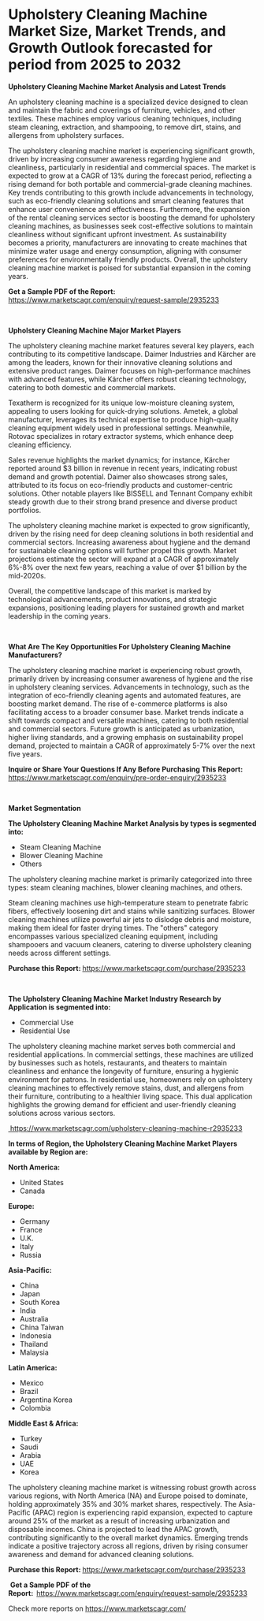 <p><h1>Upholstery Cleaning Machine Market Size, Market Trends, and Growth Outlook forecasted for period from 2025 to 2032</h1></p><p><strong>Upholstery Cleaning Machine Market Analysis and Latest Trends</strong></p>
<p><p>An upholstery cleaning machine is a specialized device designed to clean and maintain the fabric and coverings of furniture, vehicles, and other textiles. These machines employ various cleaning techniques, including steam cleaning, extraction, and shampooing, to remove dirt, stains, and allergens from upholstery surfaces.</p><p>The upholstery cleaning machine market is experiencing significant growth, driven by increasing consumer awareness regarding hygiene and cleanliness, particularly in residential and commercial spaces. The market is expected to grow at a CAGR of 13% during the forecast period, reflecting a rising demand for both portable and commercial-grade cleaning machines. Key trends contributing to this growth include advancements in technology, such as eco-friendly cleaning solutions and smart cleaning features that enhance user convenience and effectiveness. Furthermore, the expansion of the rental cleaning services sector is boosting the demand for upholstery cleaning machines, as businesses seek cost-effective solutions to maintain cleanliness without significant upfront investment. As sustainability becomes a priority, manufacturers are innovating to create machines that minimize water usage and energy consumption, aligning with consumer preferences for environmentally friendly products. Overall, the upholstery cleaning machine market is poised for substantial expansion in the coming years.</p></p>
<p><strong>Get a Sample PDF of the Report:&nbsp;</strong> <a href="https://www.marketscagr.com/enquiry/request-sample/2935233?utm_campaign=2097&utm_medium=2&utm_source=Github&utm_content=ia&utm_term=14032025&utm_id=upholstery-cleaning-machine">https://www.marketscagr.com/enquiry/request-sample/2935233</a></p>
<p>&nbsp;</p>
<p><strong>Upholstery Cleaning Machine Major Market Players</strong></p>
<p><p>The upholstery cleaning machine market features several key players, each contributing to its competitive landscape. Daimer Industries and Kärcher are among the leaders, known for their innovative cleaning solutions and extensive product ranges. Daimer focuses on high-performance machines with advanced features, while Kärcher offers robust cleaning technology, catering to both domestic and commercial markets.</p><p>Texatherm is recognized for its unique low-moisture cleaning system, appealing to users looking for quick-drying solutions. Ametek, a global manufacturer, leverages its technical expertise to produce high-quality cleaning equipment widely used in professional settings. Meanwhile, Rotovac specializes in rotary extractor systems, which enhance deep cleaning efficiency.</p><p>Sales revenue highlights the market dynamics; for instance, Kärcher reported around $3 billion in revenue in recent years, indicating robust demand and growth potential. Daimer also showcases strong sales, attributed to its focus on eco-friendly products and customer-centric solutions. Other notable players like BISSELL and Tennant Company exhibit steady growth due to their strong brand presence and diverse product portfolios.</p><p>The upholstery cleaning machine market is expected to grow significantly, driven by the rising need for deep cleaning solutions in both residential and commercial sectors. Increasing awareness about hygiene and the demand for sustainable cleaning options will further propel this growth. Market projections estimate the sector will expand at a CAGR of approximately 6%-8% over the next few years, reaching a value of over $1 billion by the mid-2020s.</p><p>Overall, the competitive landscape of this market is marked by technological advancements, product innovations, and strategic expansions, positioning leading players for sustained growth and market leadership in the coming years.</p></p>
<p>&nbsp;</p>
<p><strong>What Are The Key Opportunities For Upholstery Cleaning Machine Manufacturers?</strong></p>
<p><p>The upholstery cleaning machine market is experiencing robust growth, primarily driven by increasing consumer awareness of hygiene and the rise in upholstery cleaning services. Advancements in technology, such as the integration of eco-friendly cleaning agents and automated features, are boosting market demand. The rise of e-commerce platforms is also facilitating access to a broader consumer base. Market trends indicate a shift towards compact and versatile machines, catering to both residential and commercial sectors. Future growth is anticipated as urbanization, higher living standards, and a growing emphasis on sustainability propel demand, projected to maintain a CAGR of approximately 5-7% over the next five years.</p></p>
<p><strong>Inquire or Share Your Questions If Any Before Purchasing This Report:</strong> <a href="https://www.marketscagr.com/enquiry/pre-order-enquiry/2935233?utm_campaign=2097&utm_medium=2&utm_source=Github&utm_content=ia&utm_term=14032025&utm_id=upholstery-cleaning-machine">https://www.marketscagr.com/enquiry/pre-order-enquiry/2935233</a></p>
<p>&nbsp;</p>
<p><strong>Market Segmentation</strong></p>
<p><strong>The Upholstery Cleaning Machine Market Analysis by types is segmented into:</strong></p>
<p><ul><li>Steam Cleaning Machine</li><li>Blower Cleaning Machine</li><li>Others</li></ul></p>
<p><p>The upholstery cleaning machine market is primarily categorized into three types: steam cleaning machines, blower cleaning machines, and others. </p><p>Steam cleaning machines use high-temperature steam to penetrate fabric fibers, effectively loosening dirt and stains while sanitizing surfaces. Blower cleaning machines utilize powerful air jets to dislodge debris and moisture, making them ideal for faster drying times. The "others" category encompasses various specialized cleaning equipment, including shampooers and vacuum cleaners, catering to diverse upholstery cleaning needs across different settings.</p></p>
<p><strong>Purchase this Report:&nbsp;</strong><a href="https://www.marketscagr.com/purchase/2935233?utm_campaign=2097&utm_medium=2&utm_source=Github&utm_content=ia&utm_term=14032025&utm_id=upholstery-cleaning-machine">https://www.marketscagr.com/purchase/2935233</a></p>
<p>&nbsp;</p>
<p><strong>The Upholstery Cleaning Machine Market Industry Research by Application is segmented into:</strong></p>
<p><ul><li>Commercial Use</li><li>Residential Use</li></ul></p>
<p><p>The upholstery cleaning machine market serves both commercial and residential applications. In commercial settings, these machines are utilized by businesses such as hotels, restaurants, and theaters to maintain cleanliness and enhance the longevity of furniture, ensuring a hygienic environment for patrons. In residential use, homeowners rely on upholstery cleaning machines to effectively remove stains, dust, and allergens from their furniture, contributing to a healthier living space. This dual application highlights the growing demand for efficient and user-friendly cleaning solutions across various sectors.</p></p>
<p><a href="https://www.marketscagr.com/upholstery-cleaning-machine-r2935233?utm_campaign=2097&utm_medium=2&utm_source=Github&utm_content=ia&utm_term=14032025&utm_id=upholstery-cleaning-machine">&nbsp;https://www.marketscagr.com/upholstery-cleaning-machine-r2935233</a></p>
<p><strong>In terms of Region, the Upholstery Cleaning Machine Market Players available by Region are:</strong></p>
<p>
    <p> <strong> North America: </strong>
        <ul>
            <li>United States</li>
            <li>Canada</li>
        </ul>
        </p> 
    <p> <strong> Europe: </strong>
        <ul>
            <li>Germany</li>
            <li>France</li>
            <li>U.K.</li>
            <li>Italy</li>
            <li>Russia</li>
        </ul>
        </p> 
    <p> <strong> Asia-Pacific: </strong>
        <ul>
            <li>China</li>
            <li>Japan</li>
            <li>South Korea</li>
            <li>India</li>
            <li>Australia</li>
            <li>China Taiwan</li>
            <li>Indonesia</li>
            <li>Thailand</li>
            <li>Malaysia</li>
        </ul>
        </p> 
    <p> <strong> Latin America: </strong>
        <ul>
            <li>Mexico</li>
            <li>Brazil</li>
            <li>Argentina Korea</li>
            <li>Colombia</li>
        </ul>
        </p> 
    <p> <strong> Middle East & Africa: </strong>
        <ul>
            <li>Turkey</li>
            <li>Saudi</li>
            <li>Arabia</li>
            <li>UAE</li>
            <li>Korea</li>
        </ul>
    </p>
    </p>
<p><p>The upholstery cleaning machine market is witnessing robust growth across various regions, with North America (NA) and Europe poised to dominate, holding approximately 35% and 30% market shares, respectively. The Asia-Pacific (APAC) region is experiencing rapid expansion, expected to capture around 25% of the market as a result of increasing urbanization and disposable incomes. China is projected to lead the APAC growth, contributing significantly to the overall market dynamics. Emerging trends indicate a positive trajectory across all regions, driven by rising consumer awareness and demand for advanced cleaning solutions.</p></p>
<p><strong>Purchase this Report: </strong><a href="https://www.marketscagr.com/purchase/2935233?utm_campaign=2097&utm_medium=2&utm_source=Github&utm_content=ia&utm_term=14032025&utm_id=upholstery-cleaning-machine">https://www.marketscagr.com/purchase/2935233</a></p>
<p>&nbsp;<strong>Get a Sample PDF of the Report:&nbsp;&nbsp;</strong><a href="https://www.marketscagr.com/enquiry/request-sample/2935233?utm_campaign=2097&utm_medium=2&utm_source=Github&utm_content=ia&utm_term=14032025&utm_id=upholstery-cleaning-machine">https://www.marketscagr.com/enquiry/request-sample/2935233</a></p>
<p><strong></strong></p>
<p>Check more reports on <a href="https://www.marketscagr.com/?utm_campaign=2097&utm_medium=2&utm_source=Github&utm_content=ia&utm_term=14032025&utm_id=upholstery-cleaning-machine">https://www.marketscagr.com/</a></p>